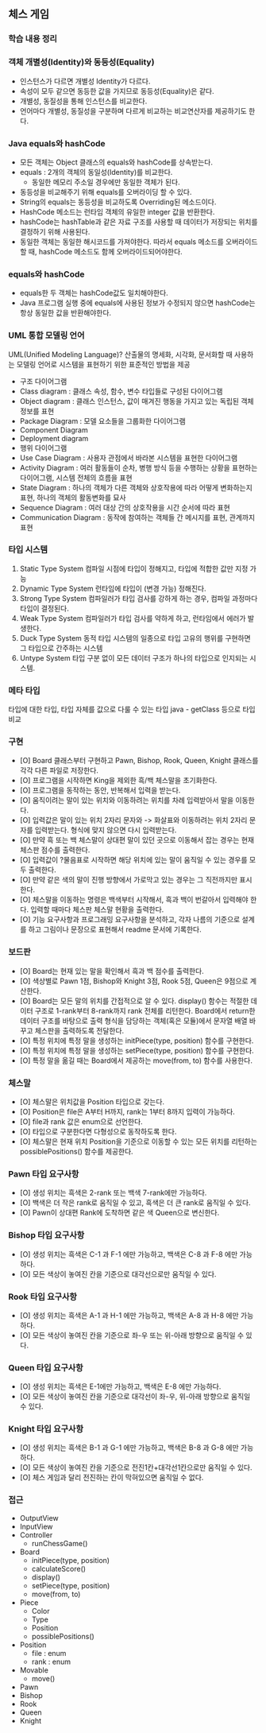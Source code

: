 ## 체스 게임

### 학습 내용 정리

### 객체 개별성(Identity)와 동등성(Equality)

- 인스턴스가 다르면 개별성 Identity가 다르다.
- 속성이 모두 같으면 동등한 값을 가지므로 동등성(Equality)은 같다.
- 개별성, 동질성을 통해 인스턴스를 비교한다.
- 언어마다 개별성, 동질성을 구분하며 다르게 비교하는 비교연산자를 제공하기도 한다.

### Java equals와 hashCode

- 모든 객체는 Object 클래스의 equals와 hashCode를 상속받는다.
- equals : 2개의 객체의 동일성(Identity)를 비교한다.
  - 동일한 메모리 주소일 경우에만 동일한 객체가 된다.
- 동등성을 비교해주기 위해 equals를 오버라이딩 할 수 있다.
- String의 equals는 동등성을 비교하도록 Overriding된 메소드이다.
- HashCode 메소드는 런타임 객체의 유일한 integer 값을 반환한다.
- hashCode는 hashTable과 같은 자료 구조를 사용할 때 데이터가 저장되는 위치를 결정하기 위해 사용된다.
- 동일한 객체는 동일한 해시코드를 가져야한다. 따라서 equals 메소드를 오버라이드할 때, hashCode 메소드도 함께 오버라이드되어야한다.

### equals와 hashCode
- equals한 두 객체는 hashCode값도 일치해야한다.
- Java 프로그램 실행 중에 equals에 사용된 정보가 수정되지 않으면 hashCode는 항상 동일한 값을 반환해야한다.

### UML 통합 모델링 언어
UML(Unified Modeling Language)?
산출물의 명세화, 시각화, 문서화할 때 사용하는 모델링 언어로 시스템을 표현하기 위한 표준적인 방법을 제공

- 구조 다이어그램
- Class diagram : 클래스 속성, 함수, 변수 타입들로 구성된 다이어그램
- Object diagram : 클래스 인스턴스, 값이 매겨진 행동을 가지고 있는 독립된 객체정보를 표현
- Package Diagram : 모델 요소들을 그룹화한 다이어그램
- Component Diagram
- Deployment diagram
- 행위 다이어그램
- Use Case Diagram : 사용자 관점에서 바라본 시스템을 표현한 다이어그램
- Activity Diagram : 여러 활동들이 순차, 병행 방식 등을 수행하는 상황을 표현하는 다이어그램, 시스템 전체의 흐름을 표현
- State Diagram : 하나의 객체가 다른 객체와 상호작용에 따라 어떻게 변화하는지 표현, 하나의 객체의 활동변화를 묘사
- Sequence Diagram : 여러 대상 간의 상호작용을 시간 순서에 따라 표현
- Communication Diagram : 동작에 참여하는 객체들 간 메시지를 표현, 관계까지 표현

### 타입 시스템

1. Static Type System
컴파일 시점에 타입이 정해지고, 타입에 적합한 값만 지정 가능
2. Dynamic Type System
런타임에 타입이 (변경 가능) 정해진다.
3. Strong Type System
컴파일러가 타입 검사를 강하게 하는 경우, 컴파일 과정마다 타입이 결정된다.
4. Weak Type System
컴파일러가 타입 검사를 약하게 하고, 런타임에서 에러가 발생한다.
5. Duck Type System
동적 타입 시스템의 일종으로 타입 고유의 행위를 구현하면 그 타입으로 간주하는 시스템
6. Untype System
타입 구분 없이 모든 데이터 구조가 하나의 타입으로 인지되는 시스템.

### 메타 타입
타입에 대한 타입, 타입 자체를 값으로 다룰 수 있는 타입
java - getClass 등으로 타입 비교


### 구현
- [O] Board 클래스부터 구현하고 Pawn, Bishop, Rook, Queen, Knight 클래스를 각각 다른 파일로 저장한다.
- [O] 프로그램을 시작하면 King을 제외한 흑/백 체스말을 초기화한다.
- [O] 프로그램을 동작하는 동안, 반복해서 입력을 받는다.
- [O] 움직이려는 말이 있는 위치와 이동하려는 위치를 차례 입력받아서 말을 이동한다.
- [O] 입력값은 말이 있는 위치 2자리 문자와 -> 화살표와 이동하려는 위치 2자리 문자를 입력받는다. 형식에 맞지 않으면 다시 입력받는다.
- [O] 만약 흑 또는 백 체스말이 상대편 말이 있던 곳으로 이동해서 잡는 경우는 현재 체스판 점수를 출력한다.
- [O] 입력값이 ?물음표로 시작하면 해당 위치에 있는 말이 움직일 수 있는 경우를 모두 출력한다.
- [O] 만약 같은 색의 말이 진행 방향에서 가로막고 있는 경우는 그 직전까지만 표시한다.
- [O] 체스말을 이동하는 명령은 백색부터 시작해서, 흑과 백이 번갈아서 입력해야 한다. 입력할 때마다 체스판 체스말 현황을 출력한다.
- [O] 기능 요구사항과 프로그래밍 요구사항을 분석하고, 각자 나름의 기준으로 설계를 하고 그림이나 문장으로 표현해서 readme 문서에 기록한다.

### 보드판

- [O] Board는 현재 있는 말을 확인해서 흑과 백 점수를 출력한다. 
- [O] 색상별로 Pawn 1점, Bishop와 Knight 3점, Rook 5점, Queen은 9점으로 계산한다.
- [O] Board는 모든 말의 위치를 간접적으로 알 수 있다. display() 함수는 적절한 데이터 구조로 1-rank부터 8-rank까지 rank 전체를 리턴한다.
Board에서 return한 데이터 구조를 바탕으로 출력 형식을 담당하는 객체(혹은 모듈)에서 문자열 배열 바꾸고 체스판을 출력하도록 전달한다.
- [O] 특정 위치에 특정 말을 생성하는 initPiece(type, position) 함수를 구현한다.
- [O] 특정 위치에 특정 말을 생성하는 setPiece(type, position) 함수를 구현한다.
- [O] 특정 말을 옮길 때는 Board에서 제공하는 move(from, to) 함수를 사용한다.

### 체스말

- [O] 체스말은 위치값을 Position 타입으로 갖는다.
- [O] Position은 file은 A부터 H까지, rank는 1부터 8까지 입력이 가능하다.
- [O] file과 rank 값은 enum으로 선언한다.
- [O] 타입으로 구분한다면 다형성으로 동작하도록 한다.
- [O] 체스말은 현재 위치 Position을 기준으로 이동할 수 있는 모든 위치를 리턴하는 possiblePositions() 함수를 제공한다.

### Pawn 타입 요구사항
- [O] 생성 위치는 흑색은 2-rank 또는 백색 7-rank에만 가능하다.
- [O] 백색은 더 작은 rank로 움직일 수 있고, 흑색은 더 큰 rank로 움직일 수 있다.
- [O] Pawn이 상대편 Rank에 도착하면 같은 색 Queen으로 변신한다.

### Bishop 타입 요구사항
- [O] 생성 위치는 흑색은 C-1 과 F-1 에만 가능하고, 백색은 C-8 과 F-8 에만 가능하다.
- [O] 모든 색상이 놓여진 칸을 기준으로 대각선으로만 움직일 수 있다.

### Rook 타입 요구사항
- [O] 생성 위치는 흑색은 A-1 과 H-1 에만 가능하고, 백색은 A-8 과 H-8 에만 가능하다.
- [O] 모든 색상이 놓여진 칸을 기준으로 좌-우 또는 위-아래 방향으로 움직일 수 있다.

### Queen 타입 요구사항
- [O] 생성 위치는 흑색은 E-1에만 가능하고, 백색은 E-8 에만 가능하다.
- [O] 모든 색상이 놓여진 칸을 기준으로 대각선이 좌-우, 위-아래 방향으로 움직일 수 있다.

### Knight 타입 요구사항
- [O] 생성 위치는 흑색은 B-1 과 G-1 에만 가능하고, 백색은 B-8 과 G-8 에만 가능하다.
- [O] 모든 색상이 놓여진 칸을 기준으로 전진1칸+대각선1칸으로만 움직일 수 있다.
- [O] 체스 게임과 달리 전진하는 칸이 막혀있으면 움직일 수 없다.

### 접근

- OutputView
- InputView
- Controller
  - runChessGame()
- Board
  - initPiece(type, position) 
  - calculateScore()
  - display()
  - setPiece(type, position)
  - move(from, to)
- Piece
  - Color
  - Type
  - Position
  - possiblePositions()
- Position
  - file : enum
  - rank : enum
- Movable
  - move()
- Pawn
- Bishop
- Rook
- Queen
- Knight
